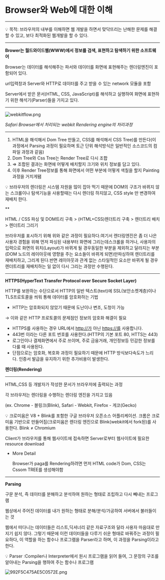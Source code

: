# Browser와 Web에 대한 이해

---

<aside>
💡 목적: 브라우저의 내부를 이해하면 웹 개발을 하면서 맞닥뜨리는 난해한 문제를 해결할 수 있고, 보다 최적화된 웹개발을 할 수 있다.

</aside>

---

**Brower는 월드와이드웹(WWW)에서 정보를 검색, 표현하고 탐색하기 위한 소프트웨어**

Browser는 데이터를 해석해주는 파서와 데이터를 화면에 표현해주는 렌더링엔진이 포함되어 있다.

url입력창과 Server와 HTTP로 데이터를 주고 받을 수 있는 network 모듈을 포함

Server에서 받은 문서(HTML, CSS, JavaScript)를 해석하고 실행하여 화면에 표현하기 위한 해석기(Parser)들을 가지고 있다.

---

![webkitflow.png](Browser%E1%84%8B%E1%85%AA%20Web%E1%84%8B%E1%85%A6%20%E1%84%83%E1%85%A2%E1%84%92%E1%85%A1%E1%86%AB%20%E1%84%8B%E1%85%B5%E1%84%92%E1%85%A2%20561a0cdfc9ac49fabffc08e46f785bd0/webkitflow.png)

*Safari Browser에서 처리되는 webkit Rendering engine의 처리과정*

---

1. HTML을 해석해서 Dom Tree 만들고, CSS를 해석해서 CSS Tree)를 만든다(이 과정에서 Parsing 과정이 필요하며 토근 단위 해석방식은 일반적인 소스코드의 컴파일 과정과 같음)
2. Dom Tree와 Css Tree는 Render Tree로 다시 조합
3. ⇒ 조합된 결과는 화면에 어떻게 배치할지 크기와 위치 정보를 담고 있다.
4. 이후 Render Tree정보를 통해 화면에서 어떤 부분에 어떻게 색칠을 할지 Painting 과정을 거치게됌 

<aside>
💡 브라우저의 렌더링은 시스템 자원을 많이 잡아 먹기 때문에 DOM의 구조가 바뀌지 않는 스크롤이나 탐색기능을 사용할때는 다시 렌더링 하지않고, CSS style 만 변경하여 재배치 한다.

</aside>

** 

HTML / CSS 파싱 및 DOM트리 구축 > (HTML+CSS)렌더트리 구축 > 렌더트리 배치 > 렌더트리 그리기

브라우저를 표시하기 위해 위와 같은 과정이 필요하다.여기서 렌더링엔진은 좀 더 나은 사용자 경험을 위해 먼저 파싱된 내용부터 화면에 그리는데스크롤을 하거나, 사용자의 입력으로 화면의 위치(Layout)가 바뀌게 될 경우동일한 부분을 제외하고 달라지는 부분(DOM 노드의 레이아웃에 영향을 주는 요소들이 바뀌게 되면)만파싱하여 렌더트리를 재배치하고, 그리게 된다.반면 레이아웃과 관계 없는 스타일적인 요소만 바뀌게 될 경우 렌더트리를 재배치하는 일 없이 다시 그리는 과정만 수행된다.

---

**HTTPS(HyperText Transfer Protocol over Secure Socket Layer)** 

HTTP를 보완하는 수단으로서 HTTP의 일반 텍스트(text)에 SSL(보안소켓계층)이나 TLS프로토콜을 씌워 통해 데이터를 암호화하는 기법

- HTTP는 암호화되지 않았기 때문에 도난이나 변조, 도청이 가능

→ 이와 같은 HTTP 프로토콜의 문제점인 정보의 암호화 해결이 필요

- HTTPS를 사용하는 경우 URL에서 [http://가](http://xn--o39a/) 아닌 [https://를](https://xn--bx2b/) 사용합니다.
- 443번 이라는 다른 포트 번호를 사용한다.(HTTP의 기본 포트 80, HTTS는 443)
- 로그인이나 결제화면에서 주로 쓰이며,  주로 금융거래, 개인정보등 민감한 정보를 다룰 때 사용된다.
- 단점으로는 암호화, 복호화 과정이 필요하기 때문에 HTTP 방식보다속도가 느리다. 인증서 발급을 유지하기 위한 추가비용이 발생한다.

**렌더링(Rendering)**

---

HTML,CSS 등 개발자가 작성한 문서가 브라우저에 출력되는 과정

각 브라우저는 렌더링을 수행하는 렌더링 엔진을 가지고 있음

(ex. Chrome - 블링크(Blink), Safari - Webkit, Firefox - 게코(Gecko) 

<aside>
💡 크로미움은 V8 + Blink를 포함한 구글 브라우저 오픈소스 어플리케이션. 크롬은 크로미움 기반으로 만들어짐(크로미움은 렌더링 엔진으로 Blink(webkit에서 fork된)를 사용한다.  Blink ≠ Chromium

</aside>

Client가 브라우저를 통해 웹사이트에 접속하면 Server로부터 웹사이트에 필요한 resource download

- More Detail
    
    Browser가 paga를 Rendering하려면 먼저 HTML code가 Dom, CSS는 Cssom TREE를 생성해야함
    

---

**Parsing** 

구문 분석, 즉 데이터를 분해하고 분석하여 원하는 형태로 조립하고 다시 빼내는 프로그램

웹상에서 주어진 데이터를 내가 원하는 형태로 분해/분석/가공하여 서버에서 불러들이는 것

웹에서 떠다니는 데이터들은 리스트,딕셔너리 같은 자료구조와 달라 사용자 마음대로 만지기 쉽지 않다. 그렇기 때문에 이런 데이터들을 다루기 쉬운 형태로 바꿔주는 과정이 필요하다, 이 역할을 하는 함수나 프로그램을 Parser라고 하며, 이 과정을 Parsing이라고 한다.

<aside>
💡 Parser :Compiler나 Interpreter에서 원시 프로그램을 읽어 들여, 그 문장의 구조를 알아내는 Parsing을 행하여 주는 함수나 프로그램

</aside>

![992F5C475AE5C0572E.png](Browser%E1%84%8B%E1%85%AA%20Web%E1%84%8B%E1%85%A6%20%E1%84%83%E1%85%A2%E1%84%92%E1%85%A1%E1%86%AB%20%E1%84%8B%E1%85%B5%E1%84%92%E1%85%A2%20561a0cdfc9ac49fabffc08e46f785bd0/992F5C475AE5C0572E.png)